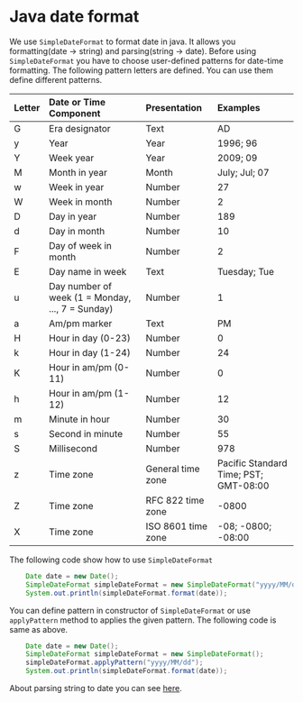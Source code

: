 # Java date format

We use ``SimpleDateFormat`` to format date in java. It allows you formatting(date -> string) and parsing(string -> date).
Before using ``SimpleDateFormat`` you have to choose user-defined patterns for date-time formatting. The following
pattern letters are defined. You can use them define different patterns.

Letter | Date or Time Component | Presentation | Examples
:-- | :-- | :-- | :--
G | Era designator | Text | AD
y | Year | Year | 1996; 96
Y | Week year | Year | 2009; 09
M | Month in year | Month | July; Jul; 07
w | Week in year | Number | 27
W | Week in month | Number | 2
D | Day in year | Number | 189
d | Day in month | Number | 10
F | Day of week in month | Number | 2
E | Day name in week | Text | Tuesday; Tue
u | Day number of week (1 = Monday, ..., 7 = Sunday) | Number | 1
a | Am/pm marker | Text | PM
H | Hour in day (0-23) | Number | 0
k | Hour in day (1-24) | Number | 24
K | Hour in am/pm (0-11) | Number | 0
h | Hour in am/pm (1-12) | Number | 12
m | Minute in hour | Number | 30
s | Second in minute | Number | 55
S | Millisecond | Number | 978
z | Time zone | General time zone | Pacific Standard Time; PST; GMT-08:00
Z | Time zone | RFC 822 time zone | -0800
X | Time zone | ISO 8601 time zone | -08; -0800; -08:00

The following code show how to use ``SimpleDateFormat``
```java
    Date date = new Date();
    SimpleDateFormat simpleDateFormat = new SimpleDateFormat("yyyy/MM/dd");
    System.out.println(simpleDateFormat.format(date));
```

You can define pattern in constructor of ``SimpleDateFormat`` or use ``applyPattern`` method to
applies the given pattern. The following code is same as above.
```java
    Date date = new Date();
    SimpleDateFormat simpleDateFormat = new SimpleDateFormat();
    simpleDateFormat.applyPattern("yyyy/MM/dd");
    System.out.println(simpleDateFormat.format(date));
```

About parsing string to date you can see [here](./java-parse-string-to-date).